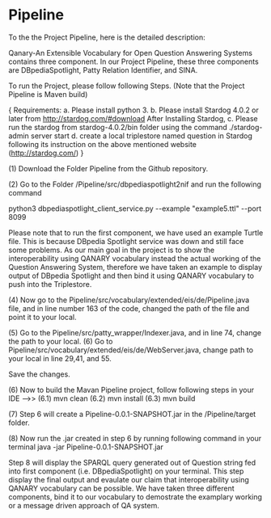 # Pipeline

To the the Project Pipeline, here is the detailed description:

Qanary-An Extensible Vocabulary for Open Question Answering Systems contains three component. In our Project Pipeline, these three components are DBpediaSpotlight, Patty Relation Identifier, and SINA.

To run the Project, please follow following Steps.
(Note that the Project Pipeline is Maven build)

{
Requirements:
a. Please install python 3.
b. Please install Stardog 4.0.2 or later from http://stardog.com/#download
After Installing Stardog,
c. Please run the stardog from stardog-4.0.2/bin folder using the command ./stardog-admin server start
d. create a local triplestore named question in Stardog following its instruction on the above mentioned website (http://stardog.com/)
}


(1) Download the Folder Pipeline from the Github repository.

(2) Go to the Folder /Pipeline/src/dbpediaspotlight2nif and run the following command 

python3 dbpediaspotlight_client_service.py --example "example5.ttl" --port 8099 


Please note that to run the first component, we have used an example Turtle file. This is because DBpedia Spotlight service was down and still face some problems. As our main goal in the project is to show the interoperability using QANARY vocabulary instead the actual working of the Question Answering System, therefore we have taken an example to display output of DBpedia Spotlight and then bind it using QANARY vocabulary to push into the Triplestore.

(4) Now go to the Pipeline/src/vocabulary/extended/eis/de/Pipeline.java file, and in line number 163 of the code, changed the path of the file and point it to your local.

(5) Go to the Pipeline/src/patty_wrapper/Indexer.java, and in line 74, change the path to your local.
(6) Go to Pipeline/src/vocabulary/extended/eis/de/WebServer.java, change path to your local in line 29,41, and 55.

Save the changes.

(6) Now to build the Mavan Pipeline project, follow following steps in your IDE -->>
(6.1) mvn clean
(6.2) mvn install
(6.3) mvn build

(7) Step 6 will create a Pipeline-0.0.1-SNAPSHOT.jar in the /Pipeline/target folder.

(8) Now run the .jar created in step 6 by running following command in your terminal
java -jar Pipeline-0.0.1-SNAPSHOT.jar

Step 8 will display the SPARQL query generated out of Question string fed into first component (i.e. DBpediaSpotlight) on your terminal. This step display the final output and evaulate our claim that interoperability using QANARY vocabulary can be possible. We have taken three different components, bind it to our vocabulary to demostrate the examplary working or a message driven approach of QA system.




